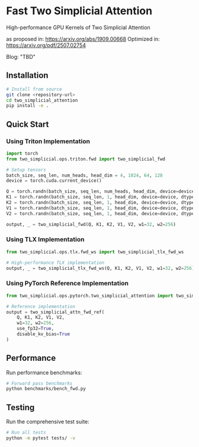 # Fast Two Simplicial Attention

High-performance GPU Kernels of Two Simplicial Attention

as proposed in: https://arxiv.org/abs/1909.00668
Optimized in: https://arxiv.org/pdf/2507.02754

Blog: "TBD"

## Installation

```bash
# Install from source
git clone <repository-url>
cd two_simplicial_attention
pip install -e .
```

## Quick Start

### Using Triton Implementation

```python
import torch
from two_simplicial.ops.triton.fwd import two_simplicial_fwd

# Setup tensors
batch_size, seq_len, num_heads, head_dim = 4, 1024, 64, 128
device = torch.cuda.current_device()

Q = torch.randn(batch_size, seq_len, num_heads, head_dim, device=device, dtype=torch.bfloat16)
K1 = torch.randn(batch_size, seq_len, 1, head_dim, device=device, dtype=torch.bfloat16)
K2 = torch.randn(batch_size, seq_len, 1, head_dim, device=device, dtype=torch.bfloat16)
V1 = torch.randn(batch_size, seq_len, 1, head_dim, device=device, dtype=torch.bfloat16)
V2 = torch.randn(batch_size, seq_len, 1, head_dim, device=device, dtype=torch.bfloat16)

output, _ = two_simplicial_fwd(Q, K1, K2, V1, V2, w1=32, w2=256)
```

### Using TLX Implementation

```python
from two_simplicial.ops.tlx.fwd_ws import two_simplicial_tlx_fwd_ws

# High-performance TLX implementation
output, _ = two_simplicial_tlx_fwd_ws(Q, K1, K2, V1, V2, w1=32, w2=256)
```

### Using PyTorch Reference Implementation

```python
from two_simplicial.ops.pytorch.two_simplicial_attention import two_simplicial_attn_fwd_ref

# Reference implementation
output = two_simplicial_attn_fwd_ref(
    Q, K1, K2, V1, V2,
    w1=32, w2=256,
    use_fp32=True,
    disable_kv_bias=True
)
```

## Performance

Run performance benchmarks:

```bash
# Forward pass benchmarks
python benchmarks/bench_fwd.py
```

## Testing

Run the comprehensive test suite:

```bash
# Run all tests
python -m pytest tests/ -v
```
